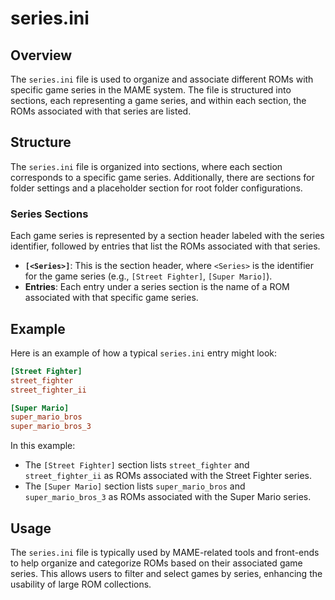 # series.ini

## Overview

The `series.ini` file is used to organize and associate different ROMs with specific game series in the MAME system. The file is structured into sections, each representing a game series, and within each section, the ROMs associated with that series are listed.

## Structure

The `series.ini` file is organized into sections, where each section corresponds to a specific game series. Additionally, there are sections for folder settings and a placeholder section for root folder configurations.

### Series Sections

Each game series is represented by a section header labeled with the series identifier, followed by entries that list the ROMs associated with that series.

- **`[<Series>]`**: This is the section header, where `<Series>` is the identifier for the game series (e.g., `[Street Fighter]`, `[Super Mario]`).
- **Entries**: Each entry under a series section is the name of a ROM associated with that specific game series.

## Example

Here is an example of how a typical `series.ini` entry might look:

```ini
[Street Fighter]
street_fighter
street_fighter_ii

[Super Mario]
super_mario_bros
super_mario_bros_3
```

In this example:

- The `[Street Fighter]` section lists `street_fighter` and `street_fighter_ii` as ROMs associated with the Street Fighter series.
- The `[Super Mario]` section lists `super_mario_bros` and `super_mario_bros_3` as ROMs associated with the Super Mario series.

## Usage

The `series.ini` file is typically used by MAME-related tools and front-ends to help organize and categorize ROMs based on their associated game series. This allows users to filter and select games by series, enhancing the usability of large ROM collections.
